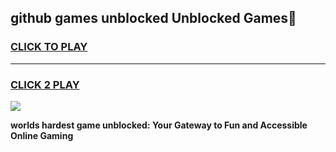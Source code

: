 
## github games unblocked Unblocked Games👋
<h3>
<a href="https://premium.freeplayer.one?title=github_games_unblocked&ref=16F">CLICK TO PLAY</a></h3>
<hr>

<h3>
<a href="https://premium.freeplayer.one?title=github_games_unblocked&ref=16F">CLICK 2 PLAY</a>
  
</h3>

<a href="https://premium.freeplayer.one?title=github_games_unblocked&ref=16F/"><img src="https://clearcache.store/games.png"></a>


**worlds hardest game unblocked: Your Gateway to Fun and Accessible Online Gaming**
